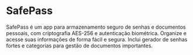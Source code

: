 # SafePass
SafePass é um app para armazenamento seguro de senhas e documentos pessoais, com criptografia AES-256 e autenticação biométrica. Organize e acesse suas informações de forma fácil e segura. Inclui gerador de senhas fortes e categorias para gestão de documentos importantes.
